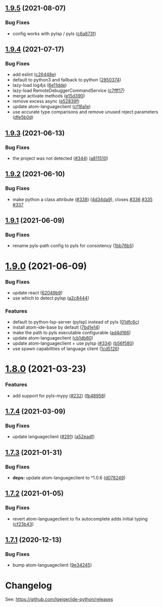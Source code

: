## [1.9.5](https://github.com/lgeiger/ide-python/compare/v1.9.4...v1.9.5) (2021-08-07)


### Bug Fixes

* config works with pylsp / pyls ([c6a873f](https://github.com/lgeiger/ide-python/commit/c6a873fb5219eb2f94da1a5530e277a0a01bb941))

## [1.9.4](https://github.com/lgeiger/ide-python/compare/v1.9.3...v1.9.4) (2021-07-17)


### Bug Fixes

* add eslint ([c26448e](https://github.com/lgeiger/ide-python/commit/c26448e85bd7874d74e04af7692b776c3f403481))
* default to python3 and fallback to python ([2850374](https://github.com/lgeiger/ide-python/commit/2850374140890fff815512bf83ecf4b4c7a97a5d))
* lazy-load log4js ([6e11dde](https://github.com/lgeiger/ide-python/commit/6e11dde88cad24aab526fb3644e4a1fb3c6186b2))
* lazy-load RemoteDebuggerCommandService ([c7fff17](https://github.com/lgeiger/ide-python/commit/c7fff17e002225371cbf036b8614daac0c7e62ac))
* merge activate methods ([e15d390](https://github.com/lgeiger/ide-python/commit/e15d390b937692dd31dd3eda68805b5ff78fdc08))
* remove excess async ([e52839f](https://github.com/lgeiger/ide-python/commit/e52839f4b1c42e577958baa4876ebb595d90bb25))
* update atom-languageclient ([cf16a1e](https://github.com/lgeiger/ide-python/commit/cf16a1ebdb953c6efd3af8c38bf51e90fac52a75))
* use accurate type comparisons and remove unused reject parameters ([dfe5b0d](https://github.com/lgeiger/ide-python/commit/dfe5b0dcc0caf9b4d315c22563ead00a1911d157))

## [1.9.3](https://github.com/lgeiger/ide-python/compare/v1.9.2...v1.9.3) (2021-06-13)


### Bug Fixes

* the project was not detected ([#344](https://github.com/lgeiger/ide-python/issues/344)) ([a811510](https://github.com/lgeiger/ide-python/commit/a8115105b64422db9fc42214d1402199005f8875))

## [1.9.2](https://github.com/lgeiger/ide-python/compare/v1.9.1...v1.9.2) (2021-06-10)


### Bug Fixes

* make python a class attribute ([#338](https://github.com/lgeiger/ide-python/issues/338)) ([4d34da9](https://github.com/lgeiger/ide-python/commit/4d34da93174561f37b01af433817f7a1f9f5d23b)), closes [#336](https://github.com/lgeiger/ide-python/issues/336) [#335](https://github.com/lgeiger/ide-python/issues/335) [#337](https://github.com/lgeiger/ide-python/issues/337)

## [1.9.1](https://github.com/lgeiger/ide-python/compare/v1.9.0...v1.9.1) (2021-06-09)


### Bug Fixes

* rename pyls-path config to pyls for consistency ([1bb76b5](https://github.com/lgeiger/ide-python/commit/1bb76b5137157a640582da375102252308b94de1))

# [1.9.0](https://github.com/lgeiger/ide-python/compare/v1.8.0...v1.9.0) (2021-06-09)


### Bug Fixes

* update react ([62049b9](https://github.com/lgeiger/ide-python/commit/62049b9999c462894e3bdd301555b5c7468e9ab7))
* use which to detect pylsp ([a2c8444](https://github.com/lgeiger/ide-python/commit/a2c844429a717add01d07369a4e0ef0e3255334e))


### Features

* default to python-lsp-server (pylsp) instead of pyls ([01dfc6c](https://github.com/lgeiger/ide-python/commit/01dfc6cafc0d22a146e7b1cd960cf13ce7e74bae))
* install atom-ide-base by default ([7bd1e14](https://github.com/lgeiger/ide-python/commit/7bd1e14a706fc8197b952268fc858dc77e468e42))
* make the path to pyls executable configurable ([ad4d166](https://github.com/lgeiger/ide-python/commit/ad4d16630b126e73347995ea8dd3f136ddd06e38))
* update atom-languageclient ([cb1db60](https://github.com/lgeiger/ide-python/commit/cb1db60b26fb5edb0c560ed9248ce3b648751fec))
* update atom-languageclient + use pylsp ([#334](https://github.com/lgeiger/ide-python/issues/334)) ([b56f580](https://github.com/lgeiger/ide-python/commit/b56f580b0f340720fdfe6592e3b9da113bb7fa54))
* use spawn capabilities of language client ([1cd5126](https://github.com/lgeiger/ide-python/commit/1cd512688fcf457ccd0f5982781b4ffef89540f8))

# [1.8.0](https://github.com/lgeiger/ide-python/compare/v1.7.4...v1.8.0) (2021-03-23)


### Features

* add support for pyls-mypy ([#232](https://github.com/lgeiger/ide-python/issues/232)) ([fb48958](https://github.com/lgeiger/ide-python/commit/fb489582ff25538e026f91815ee58e8a16654688))

## [1.7.4](https://github.com/lgeiger/ide-python/compare/v1.7.3...v1.7.4) (2021-03-09)


### Bug Fixes

* update languageclient ([#291](https://github.com/lgeiger/ide-python/issues/291)) ([a52eadf](https://github.com/lgeiger/ide-python/commit/a52eadf4ff491bd25762c1167905daa27faaaa71))

## [1.7.3](https://github.com/lgeiger/ide-python/compare/v1.7.2...v1.7.3) (2021-01-31)


### Bug Fixes

* **deps:** update atom-languageclient to ^1.0.6 ([d078249](https://github.com/lgeiger/ide-python/commit/d0782490c405fbc3a762cad6c0c687be1f86a74b))

## [1.7.2](https://github.com/lgeiger/ide-python/compare/v1.7.1...v1.7.2) (2021-01-05)


### Bug Fixes

* revert atom-languageclient to fix autocomplete adds initial typing ([cf23b43](https://github.com/lgeiger/ide-python/commit/cf23b432e5834c882b913525c851969552b5a68e))

## [1.7.1](https://github.com/lgeiger/ide-python/compare/v1.7.0...v1.7.1) (2020-12-13)


### Bug Fixes

* bump atom-languageclient ([9e34245](https://github.com/lgeiger/ide-python/commit/9e34245f5389475b0cdff073c539d1bf42f31ced))

# Changelog

See: https://github.com/lgeiger/ide-python/releases
